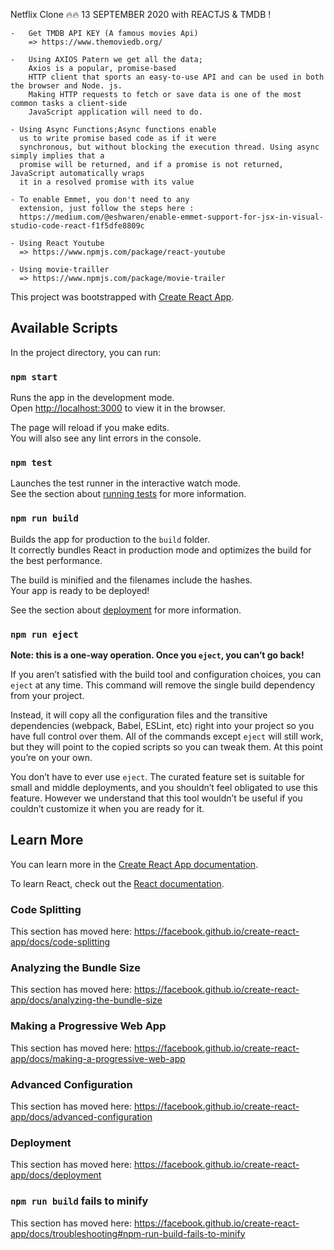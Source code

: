Netflix Clone 🔥🔥 13 SEPTEMBER 2020 with REACTJS & TMDB !

    -   Get TMDB API KEY (A famous movies Api)  
        => https://www.themoviedb.org/

    -   Using AXIOS Patern we get all the data;
        Axios is a popular, promise-based 
        HTTP client that sports an easy-to-use API and can be used in both the browser and Node. js. 
        Making HTTP requests to fetch or save data is one of the most common tasks a client-side 
        JavaScript application will need to do.

    - Using Async Functions;Async functions enable 
      us to write promise based code as if it were 
      synchronous, but without blocking the execution thread. Using async simply implies that a 
      promise will be returned, and if a promise is not returned, JavaScript automatically wraps 
      it in a resolved promise with its value

    - To enable Emmet, you don't need to any 
      extension, just follow the steps here :
      https://medium.com/@eshwaren/enable-emmet-support-for-jsx-in-visual-studio-code-react-f1f5dfe8809c

    - Using React Youtube
      => https://www.npmjs.com/package/react-youtube
    
    - Using movie-trailler
      => https://www.npmjs.com/package/movie-trailer 




This project was bootstrapped with [Create React App](https://github.com/facebook/create-react-app).

## Available Scripts

In the project directory, you can run:

### `npm start`

Runs the app in the development mode.<br />
Open [http://localhost:3000](http://localhost:3000) to view it in the browser.

The page will reload if you make edits.<br />
You will also see any lint errors in the console.

### `npm test`

Launches the test runner in the interactive watch mode.<br />
See the section about [running tests](https://facebook.github.io/create-react-app/docs/running-tests) for more information.

### `npm run build`

Builds the app for production to the `build` folder.<br />
It correctly bundles React in production mode and optimizes the build for the best performance.

The build is minified and the filenames include the hashes.<br />
Your app is ready to be deployed!

See the section about [deployment](https://facebook.github.io/create-react-app/docs/deployment) for more information.

### `npm run eject`

**Note: this is a one-way operation. Once you `eject`, you can’t go back!**

If you aren’t satisfied with the build tool and configuration choices, you can `eject` at any time. This command will remove the single build dependency from your project.

Instead, it will copy all the configuration files and the transitive dependencies (webpack, Babel, ESLint, etc) right into your project so you have full control over them. All of the commands except `eject` will still work, but they will point to the copied scripts so you can tweak them. At this point you’re on your own.

You don’t have to ever use `eject`. The curated feature set is suitable for small and middle deployments, and you shouldn’t feel obligated to use this feature. However we understand that this tool wouldn’t be useful if you couldn’t customize it when you are ready for it.

## Learn More

You can learn more in the [Create React App documentation](https://facebook.github.io/create-react-app/docs/getting-started).

To learn React, check out the [React documentation](https://reactjs.org/).

### Code Splitting

This section has moved here: https://facebook.github.io/create-react-app/docs/code-splitting

### Analyzing the Bundle Size

This section has moved here: https://facebook.github.io/create-react-app/docs/analyzing-the-bundle-size

### Making a Progressive Web App

This section has moved here: https://facebook.github.io/create-react-app/docs/making-a-progressive-web-app

### Advanced Configuration

This section has moved here: https://facebook.github.io/create-react-app/docs/advanced-configuration

### Deployment

This section has moved here: https://facebook.github.io/create-react-app/docs/deployment

### `npm run build` fails to minify

This section has moved here: https://facebook.github.io/create-react-app/docs/troubleshooting#npm-run-build-fails-to-minify
